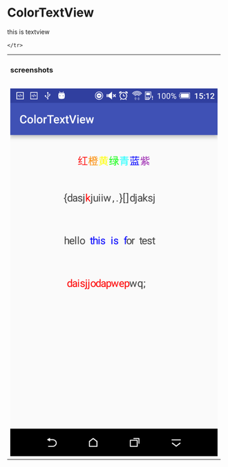 # ColorTextView
this is textview 


<table>
    <tr>
        <td width="480" height="720">
            <h3>screenshots</h3>
            <br>
             <img src="https://github.com/dsl2009/ColorTextView/blob/master/screen.png"/>
        </td>
      
    </tr>
  </table>
